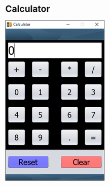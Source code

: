 # Calculator
<img src="https://github.com/buddhirangana/Calculator/blob/main/images/Screenshot.PNG" alt="Screenshot"/> 
